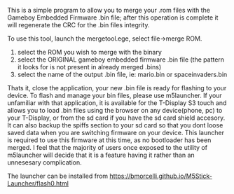 This is a simple program to allow you to merge your .rom files with 
the Gameboy Embedded Firmware .bin file; after this operation is complete
it will regenerate the CRC for the .bin files integrity.

To use this tool, launch the mergetool.ege, select file->merge ROM.
1) select the ROM you wish to merge with the binary
2) select the ORIGINAL gameboy embedded firmware .bin file (the pattern it looks for is not present in already merged .bins)
3) select the name of the output .bin file, ie: mario.bin or spaceinvaders.bin

Thats it, close the application, your new .bin file is ready for flashing to your device. To flash and manage your bin files,
please use m5launcher. If your unfamiliar with that application, it is available for the T-Display S3 touch and allows you to
load .bin files using the browser on any device(phone, pc) to your T-Display, or from the sd card if you have the sd card
shield accesory. It can also backup the spiffs section to your sd card so that you dont loose saved data when you are switching
firmware on your device. This launcher is required to use this firmware at this time, as no bootloader has been merged. I feel
that the majority of users once exposed to the utility of m5launcher will decide that it is a feature having it rather than an
unnesesary complication.

The launcher can be installed from https://bmorcelli.github.io/M5Stick-Launcher/flash0.html
